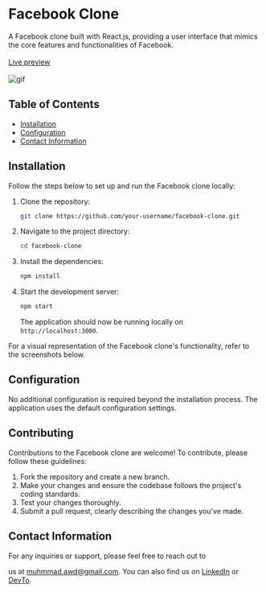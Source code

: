 # Facebook Clone

A Facebook clone built with React.js, providing a user interface that mimics the core features and functionalities of Facebook.
<br>
<br>
[Live preview](https://facebook-clone-8c588.web.app/)
<br>
<br>
![gif](https://media.licdn.com/dms/image/D4D22AQE1xOPhhbL8dQ/feedshare-shrink_800/0/1687365046754?e=1690416000&v=beta&t=tSMIdTtkig2pNPUXTYs1_b5Yko7tR38SvbFiPXQAaOI)
## Table of Contents

- [Installation](#installation)
- [Configuration](#configuration)
- [Contact Information](#contact-information)

## Installation

Follow the steps below to set up and run the Facebook clone locally:

1. Clone the repository:

   ```bash
   git clone https://github.com/your-username/facebook-clone.git
   ```

2. Navigate to the project directory:

   ```bash
   cd facebook-clone
   ```

3. Install the dependencies:

   ```bash
   npm install
   ```

4. Start the development server:

   ```bash
   npm start
   ```

   The application should now be running locally on `http://localhost:3000`.


For a visual representation of the Facebook clone's functionality, refer to the screenshots below.

## Configuration

No additional configuration is required beyond the installation process. The application uses the default configuration settings.


## Contributing

Contributions to the Facebook clone are welcome! To contribute, please follow these guidelines:

1. Fork the repository and create a new branch.
2. Make your changes and ensure the codebase follows the project's coding standards.
3. Test your changes thoroughly.
4. Submit a pull request, clearly describing the changes you've made.


## Contact Information

For any inquiries or support, please feel free to reach out to

 us at [muhmmad.awd@gmail.com](mailto:muhmmad.awd@gmail.com). You can also find us on [LinkedIn](https://www.linkedin.com/in/muhmmadawd/) or [DevTo](https://dev.to/muhmmadawd).
